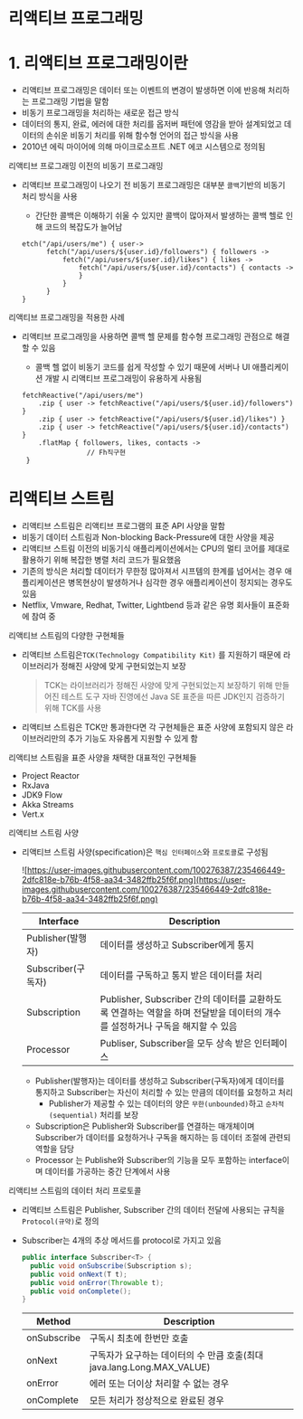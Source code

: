 # **리액티브 프로그래밍**

# **1. 리액티브 프로그래밍이란**

- 리액티브 프로그래밍은 데이터 또는 이벤트의 변경이 발생하면 이에 반응해 처리하는 프로그래밍 기법을 말함
- 비동기 프로그래밍을 처리하는 새로운 접근 방식
- 데이터의 통지, 완료, 에러에 대한 처리를 옵저버 패턴에 영감을 받아 설계되었고 데이터의 손쉬운 비동기 처리를 위해 함수형 언어의 접근 방식을 사용
- 2010년 에릭 마이어에 의해 마이크로소프트 .NET 에코 시스템으로 정의됨

리액티브 프로그래밍 이전의 비동기 프로그래밍

- 리액티브 프로그래밍이 나오기 전 비동기 프로그래밍은 대부분 `콜백`기반의 비동기 처리 방식을 사용

  - 간단한 콜백은 이해하기 쉬울 수 있지만 콜백이 많아져서 발생하는 콜백 헬로 인해 코드의 복잡도가 늘어남

  ```
  etch("/api/users/me") { user->
        fetch("/api/users/${user.id}/followers") { followers ->
            fetch("/api/users/${user.id}/likes") { likes ->
                fetch("/api/users/${user.id}/contacts") { contacts ->
                }
            }
        }
  }
  ```

리액티브 프로그래밍을 적용한 사례

- 리액티브 프로그래밍을 사용하면 콜백 헬 문제를 함수형 프로그래밍 관점으로 해결할 수 있음

  - 콜백 헬 없이 비동기 코드를 쉽게 작성할 수 있기 때문에 서버나 UI 애플리케이션 개발 시 리액티브 프로그래밍이 유용하게 사용됨

  ```
  fetchReactive("/api/users/me")
      .zip { user -> fetchReactive("/api/users/${user.id}/followers") }
      .zip { user -> fetchReactive("/api/users/${user.id}/likes") }
      .zip { user -> fetchReactive("/api/users/${user.id}/contacts") }
      .flatMap { followers, likes, contacts ->
                  // Fh직구현
   }
  ```

# **리액티브 스트림**

- 리액티브 스트림은 리액티브 프로그램의 표준 API 사양을 말함
- 비동기 데이터 스트림과 Non-blocking Back-Pressure에 대한 사양을 제공
- 리액티브 스트림 이전의 비동기식 애플리케이션에서는 CPU의 멀티 코어를 제대로 활용하기 위해 복잡한 병렬 처리 코드가 필요했음
- 기존의 방식은 처리할 데이터가 무한정 많아져서 시프템의 한계를 넘어서는 경우 애플리케이션은 병목현상이 발생하거나 심각한 경우 애플리케이션이 정지되는 경우도 있음
- Netflix, Vmware, Redhat, Twitter, Lightbend 등과 같은 유명 회사들이 표준화에 참여 중

리액티브 스트림의 다양한 구현체들

- 리액티브 스트림은`TCK(Technology Compatibility Kit)` 를 지원하기 때문에 라이브러리가 정해진 사양에 맞게 구현되었는지 보장

  > TCK는 라이브러리가 정해진 사양에 맞게 구현되었는지 보장하기 위해 만들어진 테스트 도구 자바 진영에선 Java SE 표준을 따른 JDK인지 검증하기 위해 TCK를 사용

- 리액티브 스트림은 TCK만 통과한다면 각 구현체들은 표준 사양에 포함되지 않은 라이브러리만의 추가 기능도 자유롭게 지원할 수 있게 함

리액티브 스트림을 표준 사양을 채택한 대표적인 구현체들

- Project Reactor
- RxJava
- JDK9 Flow
- Akka Streams
- Vert.x

리액티브 스트림 사양

- 리액티브 스트림 사양(specification)은 `핵심 인터페이스`와 `프로토콜`로 구성됨

  ![https://user-images.githubusercontent.com/100276387/235466449-2dfc818e-b76b-4f58-aa34-3482ffb25f6f.png](https://user-images.githubusercontent.com/100276387/235466449-2dfc818e-b76b-4f58-aa34-3482ffb25f6f.png)

  | Interface          | Description                                                  |
  | ------------------ | ------------------------------------------------------------ |
  | Publisher(발행자)  | 데이터를 생성하고 Subscriber에게 통지                        |
  | Subscriber(구독자) | 데이터를 구독하고 통지 받은 데이터를 처리                    |
  | Subscription       | Publisher, Subscriber 간의 데이터를 교환하도록 연결하는 역할을 하며 전달받을 데이터의 개수를 설정하거나 구독을 해지할 수 있음 |
  | Processor          | Publiser, Subscriber을 모두 상속 받은 인터페이스             |

  - Publisher(발행자)는 데이터를 생성하고 Subscriber(구독자)에게 데이터를 통지하고 Subscriber는 자신이 처리할 수 있는 만큼의 데이터를 요청하고 처리
    - Publisher가 제공할 수 있는 데이터의 양은 `무한(unbounded)`하고 `순차적(sequential)` 처리를 보장
  - Subscription은 Publisher와 Subscriber를 연결하는 매개체이며 Subscriber가 데이터를 요청하거나 구독을 해지하는 등 데이터 조절에 관련되 역할을 담당
  - Processor 는 Publishe와 Subscriber의 기능을 모두 포함하는 interface이며 데이터를 가공하는 중간 단계에서 사용



리액티브 스트림의 데이터 처리 프로토콜

- 리액티브 스트림은 Publisher, Subscriber 간의 데이터 전달에 사용되는 규칙을 `Protocol(규약)`로 정의

- Subscriber는 4개의 추상 메서드를 protocol로 가지고 있음

  ```java
  public interface Subscriber<T> {
  	public void onSubscribe(Subscription s);
    public void onNext(T t);
    public void onError(Throwable t);
    public void onComplete();
  }
  ```

  | Method      | Description                                                  |
  | ----------- | ------------------------------------------------------------ |
  | onSubscribe | 구독시 최초에 한번만 호출                                    |
  | onNext      | 구독자가 요구하는 데이터의 수 만큼 호출(최대 java.lang.Long.MAX_VALUE) |
  | onError     | 에러 또는 더이상 처리할 수 없는 경우                         |
  | onComplete  | 모든 처리가 정상적으로 완료된 경우                           |